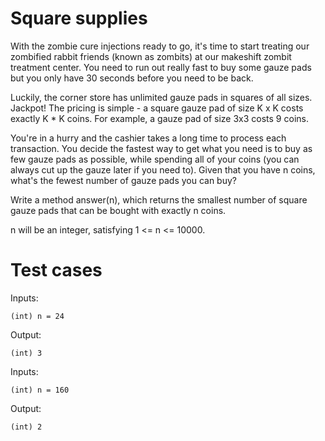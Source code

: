 Square supplies
===============

With the zombie cure injections ready to go, it's time to start treating our zombified rabbit friends (known as zombits) at our makeshift zombit treatment center. You need to run out really fast to buy some gauze pads but you only have 30 seconds before you need to be back.

Luckily, the corner store has unlimited gauze pads in squares of all sizes. Jackpot! The pricing is simple - a square gauze pad of size K x K costs exactly K * K coins. For example, a gauze pad of size 3x3 costs 9 coins.

You're in a hurry and the cashier takes a long time to process each transaction. You decide the fastest way to get what you need is to buy as few gauze pads as possible, while spending all of your coins (you can always cut up the gauze later if you need to). Given that you have n coins, what's the fewest number of gauze pads you can buy?

Write a method answer(n), which returns the smallest number of square gauze pads that can be bought with exactly n coins.

n will be an integer, satisfying 1 <= n <= 10000.


Test cases
==========

Inputs:

    (int) n = 24

Output:

    (int) 3

Inputs:

    (int) n = 160

Output:

    (int) 2
    